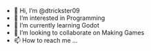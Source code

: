 - 👋 Hi, I’m @dtrickster09
- 👀 I’m interested in Programming
- 🌱 I’m currently learning Godot
- 💞️ I’m looking to collaborate on Making Games
- 📫 How to reach me ...

<!---
dtrickster09/dtrickster09 is a ✨ special ✨ repository because its `README.md` (this file) appears on your GitHub profile.
You can click the Preview link to take a look at your changes.
--->
